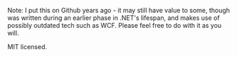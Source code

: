 Note: I put this on Github years ago - it may still have value to some, though was written during an earlier phase in .NET's lifespan, and makes use of possibly outdated tech such as WCF. Please feel free to do with it as you will.

MIT licensed.
